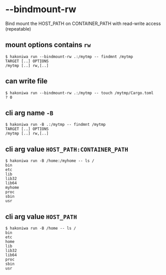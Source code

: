 # --bindmount-rw

Bind mount the HOST_PATH on CONTAINER_PATH with read-write access (repeatable)

## mount options contains `rw`

```console
$ hakoniwa run --bindmount-rw .:/mytmp -- findmnt /mytmp
TARGET [..] OPTIONS
/mytmp [..] rw,[..]

```

## can write file

```console
$ hakoniwa run --bindmount-rw .:/mytmp -- touch /mytmp/Cargo.toml
? 0
```

## cli arg name `-B`

```console
$ hakoniwa run -B .:/mytmp -- findmnt /mytmp
TARGET [..] OPTIONS
/mytmp [..] rw,[..]

```

## cli arg value `HOST_PATH:CONTAINER_PATH`

```console
$ hakoniwa run -B /home:/myhome -- ls /
bin
etc
lib
lib32
lib64
myhome
proc
sbin
usr

```

## cli arg value `HOST_PATH`

```console
$ hakoniwa run -B /home -- ls /
bin
etc
home
lib
lib32
lib64
proc
sbin
usr

```
